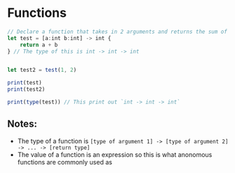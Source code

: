 # Functions

```js
// Declare a function that takes in 2 arguments and returns the sum of them
let test = [a:int b:int] -> int {
	return a + b
} // The type of this is int -> int -> int


let test2 = test(1, 2)

print(test)
print(test2)

print(type(test)) // This print out `int -> int -> int`
```

## Notes:
- The type of a function is `[type of argument 1] -> [type of argument 2] -> ... -> [return type]`
- The value of a function is an expression so this is what anonomous functions are commonly used as